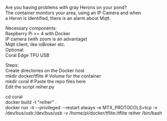 Are you having problems with gray Herons on your pond?<br />
The container monitors your area, using an IP Camera and when <br />
a Heron is identified, there is an alarm about Mqtt.<br />

Necessary components:<br />
Raspberry Pi >= 4 with Docker<br />
IP camera (with zoom is an advantage)<br />
Mqtt client, like ioBroker etc.<br />
Optional:<br />
Coral Edge TPU USB<br />

Steps:<br />
Create directories on the Docker host<br />
mkdir docker/tflite # Volume for the container<br />
mkdir coral # Paste the repo files here<br />
Edit the script reiher.py<br />

cd coral<br />
docker build -t "reiher" .<br />
docker run -it --privileged --restart always -e MTX_PROTOCOLS=tcp -v /dev/bus/usb:/dev/bus/usb -v /home/pi/docker/tflite:/tflite reiher /bin/bash<br />
